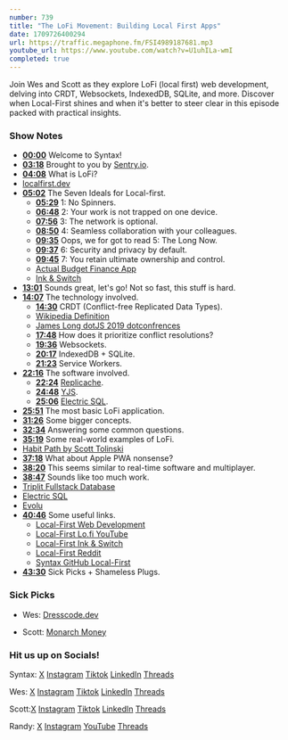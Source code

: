 ```yaml
---
number: 739
title: "The LoFi Movement: Building Local First Apps"
date: 1709726400294
url: https://traffic.megaphone.fm/FSI4989187681.mp3
youtube_url: https://www.youtube.com/watch?v=U1uhILa-wmI
completed: true
---
```


Join Wes and Scott as they explore LoFi (local first) web development, delving into CRDT, Websockets, IndexedDB, SQLite, and more. Discover when Local-First shines and when it's better to steer clear in this episode packed with practical insights.

### Show Notes

* **[00:00](#t=00:00)** Welcome to Syntax!
* **[03:18](#t=03:18)** Brought to you by [Sentry.io](www.sentry.io/syntax).
* **[04:08](#t=04:08)** What is LoFi?
* [localfirst.dev](https://localfirstweb.dev/)
* **[05:02](#t=05:02)** The Seven Ideals for Local-first.
    * **[05:29](#t=05:29)** 1: No Spinners.
    * **[06:48](#t=06:48)** 2: Your work is not trapped on one device.
    * **[07:56](#t=07:56)** 3: The network is optional.
    * **[08:50](#t=08:50)** 4: Seamless collaboration with your colleagues.
    * **[09:35](#t=09:35)** Oops, we for got to read 5: The Long Now.
    * **[09:37](#t=09:37)** 6: Security and privacy by default.
    * **[09:45](#t=09:45)** 7: You retain ultimate ownership and control.
    * [Actual Budget Finance App](https://actualbudget.com/)
    * [Ink & Switch](https://www.inkandswitch.com/local-first/)
* **[13:01](#t=13:01)** Sounds great, let's go! Not so fast, this stuff is hard.
* **[14:07](#t=14:07)** The technology involved.
    * **[14:30](#t=14:30)** CRDT (Conflict-free Replicated Data Types).
    * [Wikipedia Definition](https://en.wikipedia.org/wiki/Conflict-free_replicated_data_type)
    * [James Long dotJS 2019 dotconfrences](https://www.youtube.com/watch?v=DEcwa68f-jY&ab_channel=dotconferences)
    * **[17:48](#t=17:48)** How does it prioritize conflict resolutions?
    * **[19:36](#t=19:36)** Websockets.
    * **[20:17](#t=20:17)** IndexedDB + SQLite.
    * **[21:23](#t=21:23)** Service Workers.
* **[22:16](#t=22:16)** The software involved.
    * **[22:24](#t=22:24)** [Replicache](https://replicache.dev/).
    * **[24:48](#t=24:48)** [YJS](https://docs.yjs.dev/).
    * **[25:06](#t=25:06)** [Electric SQL](https://github.com/electric-sql).
* **[25:51](#t=25:51)** The most basic LoFi application.
* **[31:26](#t=31:26)** Some bigger concepts.
* **[32:34](#t=32:34)** Answering some common questions.
* **[35:19](#t=35:19)** Some real-world examples of LoFi.
* [Habit Path by Scott Tolinski](https://habitpath.io/waitlist)
* **[37:18](#t=37:18)** What about Apple PWA nonsense?
* **[38:20](#t=38:20)** This seems similar to real-time software and multiplayer.
* **[38:47](#t=38:47)** Sounds like too much work.
* [Triplit Fullstack Database](https://www.triplit.dev/)
* [Electric SQL](https://electric-sql.com/)
* [Evolu](https://www.evolu.dev/)
* **[40:46](#t=40:46)** Some useful links.
    * [Local-First Web Development](https://localfirstweb.dev//)
    * [Local-First Lo.fi YouTube](https://www.youtube.com/@lo.fi_dev)
    * [Local-First Ink & Switch](https://www.inkandswitch.com/local-first)
    * [Local-First Reddit](https://www.reddit.com/r/localfirst/)
    * [Syntax GitHub Local-First](https://github.com/syntaxfm/local-first)
* **[43:30](#t=43:30)** Sick Picks + Shameless Plugs.

### Sick Picks

- Wes: [Dresscode.dev](https://dresscode.dev/)

- Scott: [Monarch Money](https://www.monarchmoney.com/referral/tp2gjynkoo)

### Hit us up on Socials!

Syntax: [X](https://twitter.com/syntaxfm) [Instagram](https://www.instagram.com/syntax_fm/) [Tiktok](https://www.tiktok.com/@syntaxfm) [LinkedIn](https://www.linkedin.com/company/96077407/admin/feed/posts/) [Threads](https://www.threads.net/@syntax_fm)

Wes: [X](https://twitter.com/wesbos) [Instagram](https://www.instagram.com/wesbos/) [Tiktok](https://www.tiktok.com/@wesbos) [LinkedIn](https://www.linkedin.com/in/wesbos/) [Threads](https://www.threads.net/@wesbos)

Scott:[X](https://twitter.com/stolinski) [Instagram](https://www.instagram.com/stolinski/) [Tiktok](https://www.tiktok.com/@stolinski) [LinkedIn](https://www.linkedin.com/in/stolinski/) [Threads](https://www.threads.net/@stolinski)

Randy: [X](https://twitter.com/randyrektor) [Instagram](https://www.instagram.com/randyrektor/) [YouTube](https://www.youtube.com/@randyrektor) [Threads](https://www.threads.net/@randyrektor)
